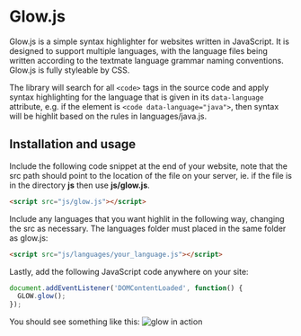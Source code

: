 Glow.js
=======

Glow.js is a simple syntax highlighter for websites written in JavaScript. It is designed to support multiple languages, with the language files being written according to the textmate language grammar naming conventions. Glow.js is fully
styleable by CSS.

The library will search for all ```<code>``` tags in the source code and apply syntax highlighting for the language that is given in its ```data-language``` attribute, e.g. if the element is ```<code data-language="java">```, then syntax will be highlit based on the rules in languages/java.js.

Installation and usage
----------------------

Include the following code snippet at the end of your website, note that the src path should point to the location of the file on your server, ie. if the file is in the directory **js** then use **js/glow.js**.

```html
<script src="js/glow.js"></script>
```

Include any languages that you want highlit in the following way, changing the src as necessary. The languages folder must placed in the same folder as glow.js:

```html
<script src="js/languages/your_language.js"></script>
```

Lastly, add the following JavaScript code anywhere on your site:

```javascript
document.addEventListener('DOMContentLoaded', function() {
  GLOW.glow();
});
```



You should see something like this:
![glow in action](https://dl.dropboxusercontent.com/u/26288239/glow.png)


